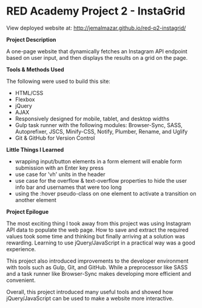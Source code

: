 # RED Academy Project 2 - InstaGrid

View deployed website at: http://jemalmazar.github.io/red-p2-instagrid/


**Project Description**

A one-page website that dynamically fetches an Instagram API endpoint based on user input, and then displays the results on a grid on the page.

**Tools & Methods Used**

The following were used to build this site:

- HTML/CSS
- Flexbox
- jQuery
- AJAX
- Responsively designed for mobile, tablet, and desktop widths
- Gulp task runner with the following modules: Browser-Sync, SASS, Autoprefixer, JSCS, Minify-CSS, Notify, Plumber, Rename, and Uglify
- Git & GitHub for Version Control

**Little Things I Learned**

- wrapping input/button elements in a form element will enable form submission with an Enter key press
- use case for 'vh' units in the header
- use case for the overflow & text-overflow properties to hide the user info bar and usernames that were too long
- using the :hover pseudo-class on one element to activate a transition on another element

**Project Epilogue**

The most exciting thing I took away from this project was using Instagram API data to populate the web page. How to save and extract the required values took some time and thinking but finally arriving at a solution was rewarding. Learning to use jQuery/JavaScript in a practical way was a good experience.

This project also introduced improvements to the developer environment with tools such as Gulp, Git, and GitHub. While a preprocessor like SASS and a task runner like Browser-Sync makes developing more efficient and convenient.

Overall, this project introduced many useful tools and showed how jQuery/JavaScript can be used to make a website more interactive.
